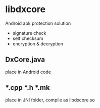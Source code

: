 # libdxcore

Android apk protection solution

- signature check
- self checksum
- encryption & decryption

## DxCore.java
place in Android code

## *.cpp *.h *.mk
place in JNI folder, compile as libdxcore.so
